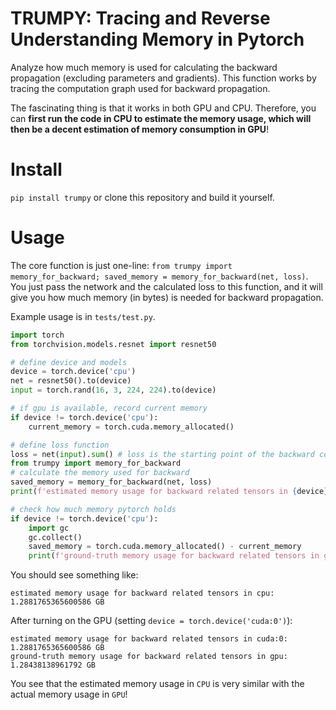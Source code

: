 # TRUMPY: Tracing and Reverse Understanding Memory in Pytorch

Analyze how much memory is used for calculating the backward propagation (excluding parameters and gradients). This function works by tracing the computation graph used for backward propagation.

The fascinating thing is that it works in both GPU and CPU. Therefore, you can **first run the code in CPU to estimate the memory usage, which will then be a decent estimation of memory consumption in GPU**!

# Install

`pip install trumpy` or clone this repository and build it yourself.

# Usage

The core function is just one-line: `from trumpy import memory_for_backward; saved_memory = memory_for_backward(net, loss)`. You just pass the network and the calculated loss to this function, and it will give you how much memory (in bytes) is needed for backward propagation.

Example usage is in `tests/test.py`.

```python
import torch
from torchvision.models.resnet import resnet50

# define device and models
device = torch.device('cpu')
net = resnet50().to(device)
input = torch.rand(16, 3, 224, 224).to(device)

# if gpu is available, record current memory
if device != torch.device('cpu'):
    current_memory = torch.cuda.memory_allocated()

# define loss function
loss = net(input).sum() # loss is the starting point of the backward computation graph
from trumpy import memory_for_backward
# calculate the memory used for backward
saved_memory = memory_for_backward(net, loss)
print(f'estimated memory usage for backward related tensors in {device}: {saved_memory / 1024 ** 3} GB')

# check how much memory pytorch holds
if device != torch.device('cpu'):
    import gc
    gc.collect()
    saved_memory = torch.cuda.memory_allocated() - current_memory
    print(f'ground-truth memory usage for backward related tensors in gpu: {saved_memory / 1024 ** 3} GB')
```

You should see something like:
```
estimated memory usage for backward related tensors in cpu: 1.2881765365600586 GB
```

After turning on the GPU (setting `device = torch.device('cuda:0')`):
```
estimated memory usage for backward related tensors in cuda:0: 1.2881765365600586 GB
ground-truth memory usage for backward related tensors in gpu: 1.28438138961792 GB
```

You see that the estimated memory usage in `CPU` is very similar with the actual memory usage in `GPU`!

